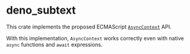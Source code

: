 # deno_subtext

This crate implements the proposed ECMAScript [`AsyncContext`](https://github.com/legendecas/proposal-async-context/) API.

With this implementation, `AsyncContext` works correctly even with native `async` functions and `await` expressions.
